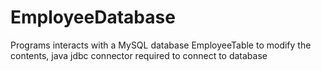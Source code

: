 # EmployeeDatabase
Programs interacts with a MySQL database EmployeeTable to modify the contents,
java jdbc connector required to connect to database
